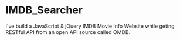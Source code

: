 # IMDB_Searcher
I've build a JavaScript &amp; jQuery IMDB Movie Info Website while geting RESTful API from an open API source called OMDB.
